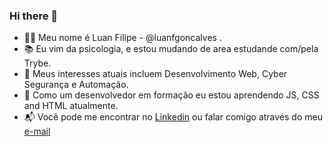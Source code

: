 ### Hi there 👋

<!--
**luanfgoncalves/luanfgoncalves** is a ✨ _special_ ✨ repository because its `README.md` (this file) appears on your GitHub profile.

Here are some ideas to get you started: 
-->

- 🙋‍♂️ Meu nome é Luan Filipe - @luanfgoncalves .
- 📚 Eu vim da psicologia, e estou mudando de area estudande com/pela Trybe.
- 💭 Meus interesses atuais incluem Desenvolvimento Web, Cyber Segurança e Automação.
- 🌱 Como um desenvolvedor em formação eu estou aprendendo JS, CSS and HTML atualmente.
- 📬 Você pode me encontrar no [Linkedin](https://www.linkedin.com/in/luanfgoncalves/) ou falar comigo através do meu [e-mail](https://luanfgoncalves@gmail.com)

<!-- programação ; desenvolvimento ; development ; dev ; webdeveloper; webdev; html ; css ; javascript ; JS ; python ; py ; Typescript ; ts ; Linux ; react ; redux ; context ; contextApi ; docker ; sql ; mysql ; nodeJS ; frontend ; backend ; fullstack ; bilingual ; home office ; stackoverflow ; .
-->
